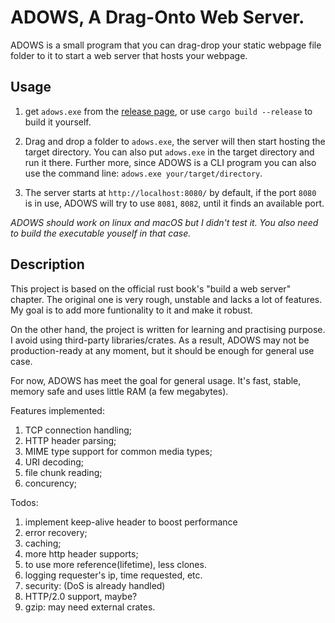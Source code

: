 # ADOWS, A Drag-Onto Web Server.

ADOWS is a small program that you can drag-drop your static webpage file folder to it to start a web server that hosts your webpage.

## Usage

1. get `adows.exe` from the [release page](https://github.com/Insopitus/ADOWS/releases), or use `cargo build --release` to build it yourself.

2. Drag and drop a folder to `adows.exe`, the server will then start hosting the target directory. You can also put `adows.exe` in the target directory and run it there. Further more, since ADOWS is a CLI program you can also use the command line: `adows.exe your/target/directory`.

3. The server starts at `http://localhost:8080/` by default, if the port `8080` is in use, ADOWS will try to use `8081`, `8082`, until it finds an available port.

*ADOWS should work on linux and macOS but I didn't test it. You also need to build the executable youself in that case.*

## Description

This project is based on the official rust book's "build a web server" chapter. The original one is very rough, unstable and lacks a lot of features. My goal is to add more funtionality to it and make it robust. 

On the other hand, the project is written for learning and practising purpose. I avoid using third-party libraries/crates. As a result, ADOWS may not be production-ready at any moment, but it should be enough for general use case.

For now, ADOWS has meet the goal for general usage. It's fast, stable, memory safe and uses little RAM (a few megabytes).

Features implemented:
1. TCP connection handling;
2. HTTP header parsing;
4. MIME type support for common media types;
5. URI decoding;
6. file chunk reading;
7. concurency;

Todos:
1. implement keep-alive header to boost performance
2. error recovery;
3. caching;
4. more http header supports;
5. to use more reference(lifetime), less clones.
8. logging requester's ip, time requested, etc.
9. security: (DoS is already handled)
10. HTTP/2.0 support, maybe?
11. gzip: may need external crates.
